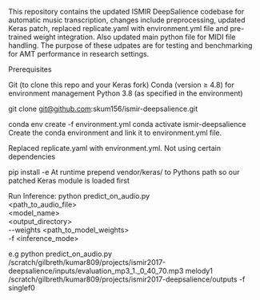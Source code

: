 This repository contains the updated ISMIR DeepSalience codebase for automatic music transcription, changes include preprocessing, updated Keras patch, replaced replicate.yaml with environment.yml file and pre-trained weight integration. Also updated main python file for MIDI file handling. The purpose of these udpates are for testing and benchmarking for AMT performance in research settings. 

 Prerequisites

Git (to clone this repo and your Keras fork)
Conda (version ≥ 4.8) for environment management
Python 3.8 (as specified in the environment)

git clone git@github.com:skum156/ismir-deepsalience.git

conda env create -f environment.yml
conda activate ismir-deepsalience
Create the conda environment and link it to environment.yml file. 

Replaced replicate.yaml with environment.yml. Not using certain dependencies

pip install -e
At runtime prepend vendor/keras/ to Pythons path so our patched Keras module is loaded first 


Run Inference: 
python predict_on_audio.py \
  <path_to_audio_file> \
  <model_name> \
  <output_directory> \
  --weights <path_to_model_weights> \
  -f <inference_mode>

e.g python predict_on_audio.py /scratch/gilbreth/kumar809/projects/ismir2017-deepsalience/inputs/evaluation_mp3_1._0_40_70.mp3 melody1 /scratch/gilbreth/kumar809/projects/ismir2017-deepsalience/outputs -f singlef0






